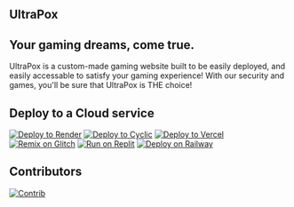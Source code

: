 ## UltraPox

## Your gaming dreams, come true.

UltraPox is a custom-made gaming website built to be easily deployed, and easily accessable to satisfy your gaming experience!
With our security and games, you'll be sure that UltraPox is THE choice!

## Deploy to a Cloud service
[![Deploy to Render](https://binbashbanana.github.io/deploy-buttons/buttons/remade/render.svg)](https://render.com/deploy?repo=[https://github.com/P1xel10/UltraPox/)
[![Deploy to Cyclic](https://binbashbanana.github.io/deploy-buttons/buttons/remade/cyclic.svg)](https://app.cyclic.sh/api/app/deploy/P1xel10/UltraPox)
[![Deploy to Vercel](https://binbashbanana.github.io/deploy-buttons/buttons/remade/vercel.svg)](https://vercel.com/new/clone?repository-url=[https://github.com/P1xel10/UltraPox)
[![Remix on Glitch](https://binbashbanana.github.io/deploy-buttons/buttons/remade/glitch.svg)](https://glitch.com/edit/#!/import/github//P1xel10/UltraPox)
[![Run on Replit](https://binbashbanana.github.io/deploy-buttons/buttons/remade/replit.svg)](https://replit.com/github/https://github.com/P1xel10/UltraPox)
[![Deploy on Railway](https://binbashbanana.github.io/deploy-buttons/buttons/remade/railway.svg)](https://railway.app/new/template?template=https://github.com/P1xel10/UltraPox/)

## Contributors
[![Contrib](https://contrib.rocks/image?repo=P1xel10/UltraPox#)](https://github.com/P1xel10/UltraPox/graphs/contributors)
